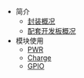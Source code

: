 * 简介
    * [封装概况]()
    * [配套开发板概况]()
* 模块使用
    * [PWR](md/PWR.md)
    * [Charge](md/Charge.md)
	* [GPIO](md/GPIO.md)
